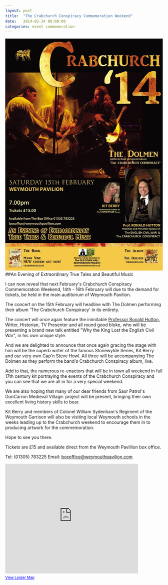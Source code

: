 ```yaml
---
layout: post
title:  "The Crabchurch Conspiracy Commemoration Weekend"
date:   2014-02-14 00:00:00
categories: event commemoration 
---
```




![The Crabchurch Conspiracy Commemoration Weekend][poster]
##An Evening of Extraordinary True Tales and Beautiful Music


I can now reveal that next February's Crabchurch Conspiracy Commemoration Weekend, 14th - 16th February will due to the demand for tickets, be held in the main auditorium of Weymouth Pavilion.
 
The concert on the 15th February will headline with The Dolmen performing their album 'The Crabchurch Conspiracy' in its entirety.
 
The concert will once again feature the inimitable [Professor Ronald Hutton][prof_link], Writer, Historian, TV Presenter and all round good bloke, who will be presenting a brand new talk entitled "Why the King Lost the English Civil War", in his own unique style.
 
And we are delighted to announce that once again gracing the stage with him will be the superb writer of the famous Stonewylde Series, Kit Berry and our very own Cap'n Steve Howl. All three will be accompanying The Dolmen as they perform the band's Crabchurch Conspiracy album, live.
 
Add to that, the numerous re-enactors that will be in town all weekend in full 17th century kit portraying the events of the Crabchurch Conspiracy and you can see that we are all in for a very special weekend.
 
We are also hoping that many of our dear friends from Saor Patrol's DunCarron Medieval Village. project will be present, bringing their own excellent living history skills to bear.
 
Kit Berry and members of Colonel William Sydenham's Regiment of the Weymouth Garrison will also be visiting local Weymouth schools in the weeks leading up to the Crabchurch weekend to encourage them in to producing artwork for the commemoration.
 
Hope to see you there.

Tickets are £15 and available direct from the Weymouth Pavillion box office.

Tel: (01305) 783225
Email: <boxoffice@weymouthpavilion.com>

[prof_link]: http://www.bristol.ac.uk/history/staff/hutton.html
[poster]: /images/event_weekend_14.jpg "The Crabchurch Conspiracy Commemoration Weekend"

<iframe width="425" height="350" frameborder="0" scrolling="no" marginheight="0" marginwidth="0" src="https://maps.google.co.uk/maps?ie=UTF8&amp;q=weymouth+pavilion&amp;fb=1&amp;gl=uk&amp;hq=weymouth+pavilion+theatre&amp;cid=27009918125259020&amp;t=m&amp;iwloc=&amp;ll=50.608795,-2.448833&amp;spn=0.006295,0.006295&amp;output=embed"></iframe><br /><small><a href="https://maps.google.co.uk/maps?ie=UTF8&amp;q=weymouth+pavilion&amp;fb=1&amp;gl=uk&amp;hq=weymouth+pavilion+theatre&amp;cid=27009918125259020&amp;t=m&amp;iwloc=&amp;ll=50.608795,-2.448833&amp;spn=0.006295,0.006295&amp;source=embed" style="color:#0000FF;text-align:left">View Larger Map</a></small>
